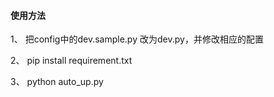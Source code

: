 #### 使用方法
1、 把config中的dev.sample.py 改为dev.py，并修改相应的配置

2、 pip install requirement.txt

3、 python auto_up.py
